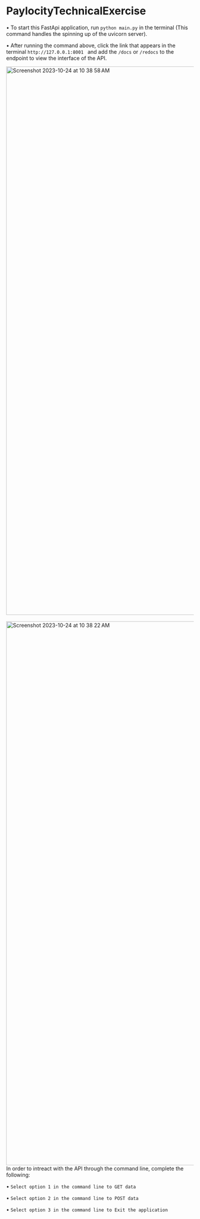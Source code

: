 # PaylocityTechnicalExercise

• To start this FastApi application, run ```python main.py``` in the terminal (This command handles the spinning up of the uvicorn server).

• After running the command above, click the link that appears in the terminal ```http://127.0.0.1:8001 ``` and add the ```/docs``` or ```/redocs``` to the endpoint to view the interface of the API.
<br>

<img width="1470" alt="Screenshot 2023-10-24 at 10 38 58 AM" src="https://github.com/cierrajohnsoncarter/DevSecOpsTechnicalExercise/assets/60804351/d5770726-7edf-49a0-b6a3-d4d43bfe2095">
<br>
<br>
<img width="1458" alt="Screenshot 2023-10-24 at 10 38 22 AM" src="https://github.com/cierrajohnsoncarter/DevSecOpsTechnicalExercise/assets/60804351/4fbca495-3da8-487d-a828-6579cff9e694">

<br>
In order to intreact with the API through the command line, complete the following:

• ```Select option 1 in the command line to GET data```

• ```Select option 2 in the command line to POST data```

• ```Select option 3 in the command line to Exit the application```
